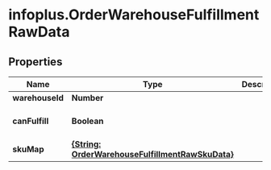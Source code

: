 # infoplus.OrderWarehouseFulfillmentRawData

## Properties
Name | Type | Description | Notes
------------ | ------------- | ------------- | -------------
**warehouseId** | **Number** |  | [optional] 
**canFulfill** | **Boolean** |  | [optional] [default to false]
**skuMap** | [**{String: OrderWarehouseFulfillmentRawSkuData}**](OrderWarehouseFulfillmentRawSkuData.md) |  | [optional] 


